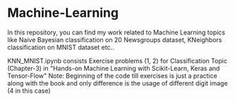 # Machine-Learning
In this repository, you can find my work related to Machine Learning topics like Naive Bayesian classification on 20 Newsgroups dataset, KNeighbors classification on MNIST dataset etc.. 

KNN_MNIST.ipynb consists Exercise problems (1, 2) for Classification Topic (Chapter-3) in "Hands-on Machine Learning with Scikit-Learn, Keras and Tensor-Flow"
Note: Beginning of the code till exercises is just a practice along with the book and only difference is the usage of different digit image (4 in this case)
